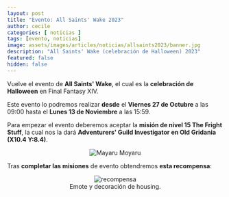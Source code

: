 ```yaml
---
layout: post
title: "Evento: All Saints' Wake 2023"
author: cecile
categories: [ noticias ]
tags: [evento, noticias]
image: assets/images/articles/noticias/allsaints2023/banner.jpg
description: "All Saints' Wake (celebración de Halloween) 2023"
featured: false
hidden: false
---
```


Vuelve el evento de **All Saints' Wake**, el cual es la **celebración de Halloween** en Final Fantasy XIV.

Este evento lo podremos realizar **desde** el **Viernes 27 de Octubre** a las 09:00 hasta el **Lunes 13 de Noviembre** a las 15:59.

Para empezar el evento deberemos aceptar la **misión de nivel 15 The Fright Stuff**, la cual nos la dará **Adventurers' Guild Investigator en Old Gridania (X10.4 Y:8.4)**.

<p align="center"><img src="{{ site.baseurl }}/assets/images/articles/noticias/allsaints2023/quest.jpg" alt="Mayaru Moyaru"/></p>

Tras **completar las misiones** de evento obtendremos **esta recompensa**:

<p align="center">
    <img src="{{ site.baseurl }}/assets/images/articles/noticias/allsaints2023/recompensa.jpg" alt="recompensa"/>
    <br/>
    Emote y decoración de housing.
</p>
